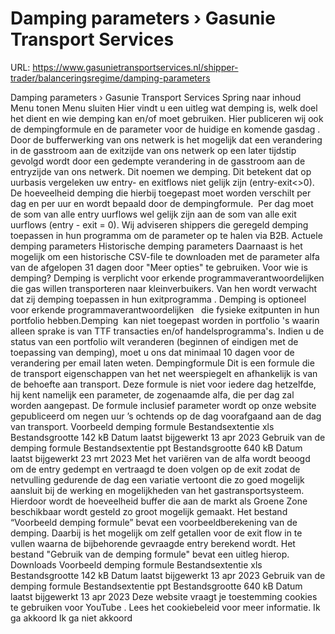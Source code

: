 # Damping parameters › Gasunie Transport Services

URL: https://www.gasunietransportservices.nl/shipper-trader/balanceringsregime/damping-parameters

Damping parameters › Gasunie Transport Services
Spring naar inhoud
Menu tonen
Menu sluiten
Hier vindt u een uitleg wat demping is, welk doel het dient en wie demping kan en/of moet gebruiken. Hier publiceren wij ook de dempingformule en de parameter voor de huidige en komende
gasdag
.
Door de bufferwerking van ons netwerk is het mogelijk dat een verandering in de gasstroom aan de exitzijde van ons netwerk op een later tijdstip gevolgd wordt door een gedempte verandering in de gasstroom aan de entryzijde van ons netwerk. Dit noemen we demping. Dit betekent dat op uurbasis vergeleken uw entry- en exitflows niet gelijk zijn (entry-exit<>0). De hoeveelheid demping die hierbij toegepast moet worden verschilt per dag en per
uur
en wordt bepaald door de dempingformule.  Per dag moet de som van alle entry uurflows wel gelijk zijn aan de som van alle exit uurflows (entry - exit = 0).
Wij adviseren shippers die geregeld demping toepassen in hun programma om de parameter op te halen via B2B.
Actuele demping parameters
Historische demping parameters
Daarnaast is het mogelijk om een historische CSV-file te downloaden met de parameter alfa van de afgelopen 31 dagen door "Meer opties" te gebruiken.
Voor wie is demping?
Demping is verplicht voor erkende programmaverantwoordelijken die
gas
willen transporteren naar kleinverbuikers. Van hen wordt verwacht dat zij demping toepassen in hun
exitprogramma
.
Demping is optioneel voor erkende programmaverantwoordelijken   die fysieke exitpunten in hun
portfolio
hebben.Demping  kan niet toegepast worden in
portfolio
's waarin alleen sprake is van TTF transacties en/of handelsprogramma's.
Indien u de status van een
portfolio
wilt veranderen (beginnen of eindigen met de toepassing van demping), moet u ons dat minimaal 10 dagen voor de verandering per email laten weten.
Dempingformule
Dit is een formule die de transport eigenschappen van het net weerspiegelt en afhankelijk is van de behoefte aan transport. Deze formule is niet voor iedere dag hetzelfde, hij kent namelijk een parameter, de zogenaamde alfa, die per dag zal worden aangepast. De formule inclusief parameter wordt op onze website gepubliceerd om negen
uur
’s ochtends op de dag voorafgaand aan de dag van transport.
Voorbeeld demping formule
Bestandsextentie
xls
Bestandsgrootte
142 kB
Datum laatst bijgewerkt
13 apr 2023
Gebruik van de demping formule
Bestandsextentie
ppt
Bestandsgrootte
640 kB
Datum laatst bijgewerkt
23 mrt 2023
Met het variëren van de alfa wordt beoogd om de entry gedempt en vertraagd te doen volgen op de exit zodat de netvulling gedurende de dag een variatie vertoont die zo goed mogelijk aansluit bij de werking en mogelijkheden van het gastransportsysteem. Hierdoor wordt de hoeveelheid buffer die aan de markt als Groene Zone beschikbaar wordt gesteld zo groot mogelijk gemaakt.
Het bestand “Voorbeeld demping formule” bevat een voorbeeldberekening van de demping. Daarbij is het mogelijk om zelf getallen voor de exit flow in te vullen waarna de bijbehorende gevraagde entry berekend wordt. Het bestand "Gebruik van de demping formule" bevat een uitleg hierop.
Downloads
Voorbeeld demping formule
Bestandsextentie
xls
Bestandsgrootte
142 kB
Datum laatst bijgewerkt
13 apr 2023
Gebruik van de demping formule
Bestandsextentie
ppt
Bestandsgrootte
640 kB
Datum laatst bijgewerkt
13 apr 2023
Deze website vraagt je toestemming cookies te gebruiken voor
YouTube
. Lees het
cookiebeleid
voor meer informatie.
Ik ga akkoord
Ik ga niet akkoord